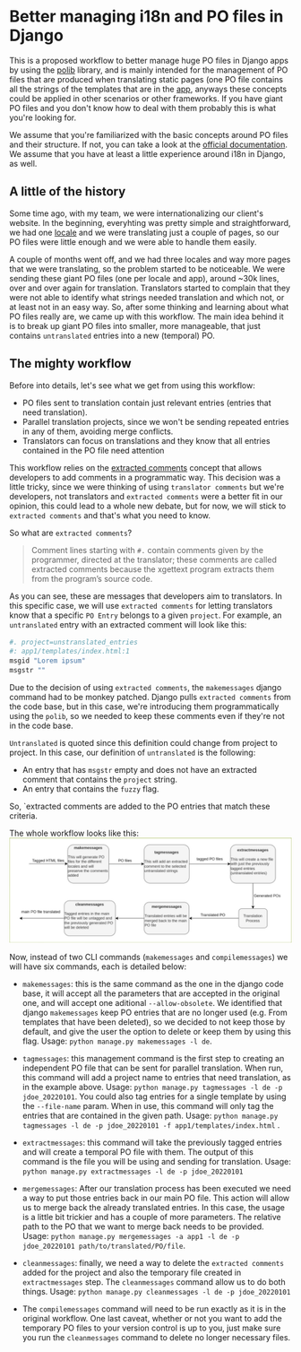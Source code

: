 # Better managing i18n and PO files in Django

This is a proposed workflow to better manage huge PO files in Django apps by using the [polib](link-to-polib)
library, and is mainly intended for the management of PO files that are produced when translating static
pages (one PO file contains all the strings of the templates that are in the [app](django-app),
anyways these concepts could be applied in other scenarios or other frameworks. If you have giant PO
files and you don't know how to deal with them probably this is what you're looking for.

We assume that you're familiarized with the basic concepts around PO files and their structure.
If not, you can take a look at the [official documentation](po-documentation). We assume that
you have at least a little experience around i18n in Django, as well.

## A little of the history

Some time ago, with my team, we were internationalizing our client's website. In the beginning, everyhting
was pretty simple and straightforward, we had one [locale](what-is-a-locale) and we were translating just
a couple of pages, so our PO files were little enough and we were able to handle them easily.

A couple of months went off, and we had three locales and way more pages that we were translating, so
the problem started to be noticeable. We were sending these giant PO files (one per locale and app),
around ~30k lines, over and over again for translation. Translators started to complain that they were not
able to identify what strings needed translation and which not, or at least not in an easy way. So,
after some thinking and learning about what PO files really are, we came up with this workflow.
The main idea behind it is to break up giant PO files into smaller, more manageable, that just
contains `untranslated` entries into a new (temporal) PO.

## The mighty workflow

Before into details, let's see what we get from using this workflow:
* PO files sent to translation contain just relevant entries (entries that need translation).
* Parallel translation projects, since we won't be sending repeated entries in any of them, avoiding
merge conflicts.
* Translators can focus on translations and they know that all entries contained in the PO file need
attention

This workflow relies on the [extracted comments](po-documentation) concept that allows developers to
add comments in a programmatic way. This decision was a little tricky, since we were thinking of using
`translator comments` but we're developers, not translators and `extracted comments` were a better fit
in our opinion, this could lead to a whole new debate, but for now, we will stick to `extracted comments`
and that's what you need to know.

So what are `extracted comments`?

> Comment lines starting with `#.` contain comments given by the programmer, directed at the translator;
> these comments are called extracted comments because the xgettext program extracts them from the program’s
> source code.

As you can see, these are messages that developers aim to translators. In this specific case,
we will use `extracted comments` for letting translators know that a specific `PO Entry` belongs to
a given `project`. For example, an `untranslated` entry with an extracted comment will look like this:

```python
#. project=unstranslated_entries
#: app1/templates/index.html:1
msgid "Lorem ipsum"
msgstr ""
```
Due to the decision of using `extracted comments`, the `makemessages` django command had to be monkey patched.
Django pulls `extracted comments` from the code base, but in this case, we're introducing them programmatically
using the `polib`, so we needed to keep these comments even if they're not in the code base.

`Untranslated` is quoted since this definition could change from project to project.
In this case, our definition of `untranslated` is the following:
* An entry that has `msgstr` empty and does not have an extracted comment that contains the `project` string.
* An entry that contains the `fuzzy` flag.

So, `extracted comments are added to the PO entries that match these criteria.

The whole workflow looks like this:
![workflow-diagram](workflow-diagram.png)

Now, instead of two CLI commands (`makemessages` and `compilemessages`) we will have six commands,
each is detailed below:

* `makemessages`: this is the same command as the one in the django code base, it will accept all the
parameters that are accepted in the original one, and will accept one aditional `--allow-obsolete`.
We identified that django `makemessages` keep PO entries that are no longer used (e.g. From templates
that have been deleted), so we decided to not keep those by default, and give the user the option to
delete or keep them by using this flag. Usage: `python manage.py makemessages -l de`.

* `tagmessages`: this management command is the first step to creating an independent PO file that can be
sent for parallel translation. When run, this command will add a project name to entries that need
translation, as in the example above. Usage: `python manage.py tagmessages -l de -p jdoe_20220101`.
You could also tag entries for a single template by using the `--file-name` param. When in use,
this command will only tag the entries that are contained in the given path. Usage:
`python manage.py tagmessages -l de -p jdoe_20220101 -f app1/templates/index.html` .

* `extractmessages`: this command will take the previously tagged entries and will create a temporal PO
file with them. The output of this command is the file you will be using and sending for translation.
Usage: `python manage.py extractmessages -l de -p jdoe_20220101`

* `mergemessages`: After our translation process has been executed we need a way to put those entries
back in our main PO file. This action will allow us to merge back the already translated entries. In this
case, the usage is a little bit trickier and has a couple of more parameters. The relative path to the PO
that we want to merge back needs to be provided.
Usage: `python manage.py mergemessages -a app1 -l de -p jdoe_20220101 path/to/translated/PO/file`.

* `cleanmessages`: finally, we need a way to delete the `extracted comments` added for the project and
also the temporary file created in `extractmessages` step. The `cleanmessages` command allow us to do
both things. Usage: `python manage.py cleanmessages -l de -p jdoe_20220101`

* The `compilemessages` command will need to be run exactly as it is in the original workflow. One last
caveat, whether or not you want to add the temporary PO files to your version control is up to you, just
make sure you run the `cleanmessages` command to delete no longer necessary files.


[po-documentation]: https://www.gnu.org/software/gettext/manual/html_node/PO-Files.html
[link-to-polib]: https://polib.readthedocs.io/en/latest/
[django-app]: https://docs.djangoproject.com/en/4.1/ref/applications/
[what-is-a-locale]:()